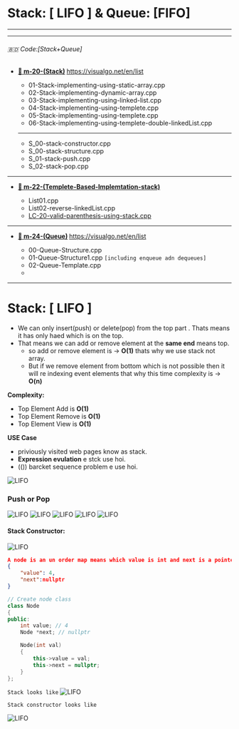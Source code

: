 # Stack: [ LIFO ] & Queue: [FIFO]
<hr>
<hr>


<h6>🇧🇩 Code:[Stack+Queue] </h6>

- <b>[📁 m-20-(Stack)](https://github.com/bappasahabapi/Level-1-ProblemSet-div-3-/tree/main/02-Basic%20Data%20Structure-C%2B%2B/week-6-%5Bstack%2Bqueue%5D) </b> https://visualgo.net/en/list

  - 01-Stack-implementing-using-static-array.cpp
  - 02-Stack-implementing-dynamic-array.cpp
  - 03-Stack-implementing-using-linked-list.cpp
  - 04-Stack-implementing-using-templete.cpp
  - 05-Stack-implementing-using-templete.cpp
  - 06-Stack-implementing-using-templete-double-linkedList.cpp
  --- 
  - S_00-stack-constructor.cpp
  - S_00-stack-structure.cpp
  - S_01-stack-push.cpp
  - S_02-stack-pop.cpp
  
---
- <b>[📁 m-22-(Templete-Based-Implemtation-stack)](https://github.com/bappasahabapi/Level-1-ProblemSet-div-3-/tree/main/02-Basic%20Data%20Structure-C%2B%2B/week-6-%5Bstack%2Bqueue%5D/m-22-(Templete-Based-Implemtation-stack)) </b>
    
     - List01.cpp
     - List02-reverse-linkedList.cpp
     - [LC-20-valid-parenthesis-using-stack.cpp](https://github.com/bappasahabapi/Level-1-ProblemSet-div-3-/blob/main/02-Basic%20Data%20Structure-C%2B%2B/week-6-%5Bstack%2Bqueue%5D/m-22-(Templete-Based-Implemtation-stack)/LC-20-valid-paranthesis-using-stack.cpp)
--- 

- <b>[📁 m-24-(Queue)](https://github.com/bappasahabapi/Level-1-ProblemSet-div-3-/tree/main/02-Basic%20Data%20Structure-C%2B%2B/week-6-%5Bstack%2Bqueue%5D/m-24-(Queue)) </b> https://visualgo.net/en/list

    - 00-Queue-Structure.cpp
    - 01-Queue-Structure1.cpp `[including enqueue adn dequeues]`
    - 02-Queue-Template.cpp
    -




---
# Stack: [ LIFO ]

- We can only insert(push) or delete(pop) from the top part . Thats means it has only haed which is on the top.
- That means we can add or remove element at the **same end** means top.
  - so add or remove element is -> **O(1)** thats why we use stack not array.
  - But if we remove element from bottom which is not possible then it will re indexing event elements that why this time complexity is -> **O(n)**

<b>Complexity:</b>

- Top Element Add is **O(1)**
- Top Element Remove is **O(1)**
- Top Element View is **O(1)**

<b>USE Case</b>

- priviously visited web pages know as stack.
- **Expression evulation** e stck use hoi.
- (()) barcket sequence problem e use hoi.

![LIFO](./image/stack-1.png)

### Push or Pop

![LIFO](./image/stack-2.png)
![LIFO](./image/stack-3.png)
![LIFO](./image/stack-4.png)
![LIFO](./image/stack-5.png)
![LIFO](./image/stack-6.png)

<h4>Stack Constructor:</h4>

![LIFO](./image/stack-7.png)

```json
A node is an un order map means which value is int and next is a pointer to a node.
{
    "value": 4,
    "next":nullptr
}
```

```cpp
// Create node class
class Node
{
public:
    int value; // 4
    Node *next; // nullptr

    Node(int val)
    {
        this->value = val;
        this->next = nullptr;
    }
};
```

`Stack looks like`
![LIFO](./image/stack-9.png)

`Stack constructor looks like`

![LIFO](./image/stack-8.png)
